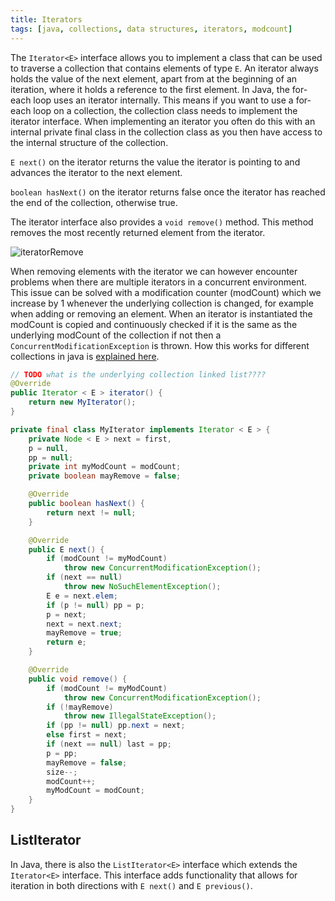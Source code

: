```yaml
---
title: Iterators
tags: [java, collections, data structures, iterators, modcount]
---
```


The `Iterator<E>` interface allows you to implement a class that can be used to traverse a collection that contains elements of type `E`. An iterator always holds the value of the next element, apart from at the beginning of an iteration, where it holds a reference to the first element. In Java, the for-each loop uses an iterator internally. This means if you want to use a for-each loop on a collection, the collection class needs to implement the iterator interface. When implementing an iterator you often do this with an internal private final class in the collection class as you then have access to the internal structure of the collection.

`E next()` on the iterator returns the value the iterator is pointing to and advances the iterator to the next element.

`boolean hasNext()` on the iterator returns false once the iterator has reached the end of the collection, otherwise true.

The iterator interface also provides a `void remove()` method. This method removes the most recently returned element from the iterator.

![iteratorRemove](/img/programming/iteratorRemove.png)

When removing elements with the iterator we can however encounter problems when there are multiple iterators in a concurrent environment. This issue can be solved with a modification counter (modCount) which we increase by 1 whenever the underlying collection is changed, for example when adding or removing an element. When an iterator is instantiated the modCount is copied and continuously checked if it is the same as the underlying modCount of the collection if not then a `ConcurrentModificationException` is thrown. How this works for different collections in java is [explained here](https://stackoverflow.com/a/5847949/10994912).

```java
// TODO what is the underlying collection linked list????
@Override
public Iterator < E > iterator() {
    return new MyIterator();
}

private final class MyIterator implements Iterator < E > {
    private Node < E > next = first,
    p = null,
    pp = null;
    private int myModCount = modCount;
    private boolean mayRemove = false;

    @Override
    public boolean hasNext() {
        return next != null;
    }

    @Override
    public E next() {
        if (modCount != myModCount)
            throw new ConcurrentModificationException();
        if (next == null)
            throw new NoSuchElementException();
        E e = next.elem;
        if (p != null) pp = p;
        p = next;
        next = next.next;
        mayRemove = true;
        return e;
    }

    @Override
    public void remove() {
        if (modCount != myModCount)
            throw new ConcurrentModificationException();
        if (!mayRemove)
            throw new IllegalStateException();
        if (pp != null) pp.next = next;
        else first = next;
        if (next == null) last = pp;
        p = pp;
        mayRemove = false;
        size--;
        modCount++;
        myModCount = modCount;
    }
}
```

## ListIterator

In Java, there is also the `ListIterator<E>` interface which extends the `Iterator<E>` interface. This interface adds functionality that allows for iteration in both directions with `E next()` and `E previous()`.
